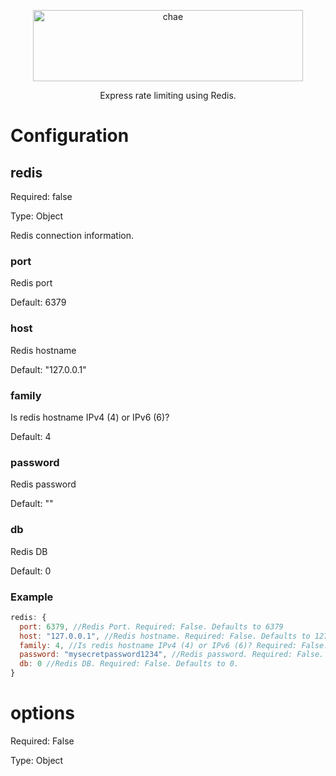 <p align="center">
  <a href="https://github.com/eddiejibson/chae-limitrr">
    <img alt="chae" src="https://cdn.oxro.io/chae/img/limitrr.png" width="432.8" height="114.2">
  </a> </p> <p align="center">Express rate limiting using Redis.</p>


# Configuration

## redis
Required: false

Type: Object

Redis connection information.

### port
Redis port

Default: 6379

### host
Redis hostname

Default: "127.0.0.1"

### family
Is redis hostname IPv4 (4) or IPv6 (6)?

Default: 4



### password
Redis password

Default: ""



### db

Redis DB

Default: 0

### Example

``` javascript
redis: {
  port: 6379, //Redis Port. Required: False. Defaults to 6379
  host: "127.0.0.1", //Redis hostname. Required: False. Defaults to 127.0.0.1.
  family: 4, //Is redis hostname IPv4 (4) or IPv6 (6)? Required: False. Defaults to 4 (IPv4).
  password: "mysecretpassword1234", //Redis password. Required: False. Defaults to empty.
  db: 0 //Redis DB. Required: False. Defaults to 0.
}
```

# options
Required: False

Type: Object


  